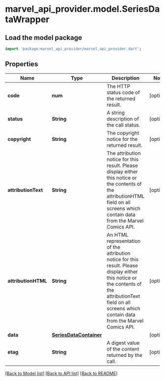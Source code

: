 # marvel_api_provider.model.SeriesDataWrapper

## Load the model package
```dart
import 'package:marvel_api_provider/marvel_api_provider.dart';
```

## Properties
Name | Type | Description | Notes
------------ | ------------- | ------------- | -------------
**code** | **num** | The HTTP status code of the returned result. | [optional] 
**status** | **String** | A string description of the call status. | [optional] 
**copyright** | **String** | The copyright notice for the returned result. | [optional] 
**attributionText** | **String** | The attribution notice for this result.  Please display either this notice or the contents of the attributionHTML field on all screens which contain data from the Marvel Comics API. | [optional] 
**attributionHTML** | **String** | An HTML representation of the attribution notice for this result.  Please display either this notice or the contents of the attributionText field on all screens which contain data from the Marvel Comics API. | [optional] 
**data** | [**SeriesDataContainer**](SeriesDataContainer.md) |  | [optional] 
**etag** | **String** | A digest value of the content returned by the call. | [optional] 

[[Back to Model list]](../README.md#documentation-for-models) [[Back to API list]](../README.md#documentation-for-api-endpoints) [[Back to README]](../README.md)


